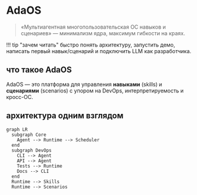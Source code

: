# AdaOS

> «Мультиагентная многопользовательская ОС навыков и сценариев» — минимализм ядра, максимум гибкости на краях.

!!! tip "зачем читать"
    быстро понять архитектуру, запустить демо, написать первый навык/сценарий и подключить LLM как разработчика.

## что такое AdaOS

AdaOS — это платформа для управления **навыками** (skills) и **сценариями** (scenarios) с упором на DevOps, интерпретируемость и кросс-ОС.

## архитектура одним взглядом

```mermaid
graph LR
  subgraph Core
    Agent --> Runtime --> Scheduler
  end
  subgraph DevOps
    CLI --> Agent
    API --> Agent
    Tests --> Runtime
    Docs --> CLI
  end
  Runtime --> Skills
  Runtime --> Scenarios
```
